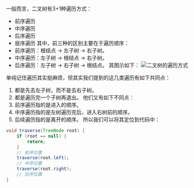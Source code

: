 一般而言，二叉树有3+1种遍历方式：
- 前序遍历
- 中序遍历
- 后序遍历
- 层序遍历
其中，前三种的区别主要在于遍历顺序：
- 前序遍历：根结点 -> 左子树 -> 右子树。
- 中序遍历：左子树 -> 根结点 -> 右子树。
- 后序遍历：左子树 -> 右子树 -> 根结点。
其图示如下：
![二叉树的遍历方式](Pasted%20image%2020230304151324.png)

单纯记住遍历其实挺麻烦，但其实我们提到的这几类遍历有如下共同点：
1. 都是先去左子树，而不是去右子树。
2. 都是遍历完一个子树再退出。
他们又有如下不同点：
1. 前序遍历指的是进入的顺序。
2. 中序遍历指的是左树遍历完后，进入右树前的顺序。
3. 后续遍历指的是离开的顺序。
所以我们可以将其定位到代码中：
```java
void traverse(TreeNode root) {  
    if (root == null) {  
        return;  
    }  
    // 前序位置  
    traverse(root.left);  
    // 中序位置  
    traverse(root.right);  
    // 后序位置  
}
```